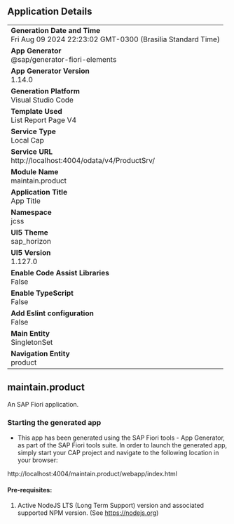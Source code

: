 ## Application Details
|               |
| ------------- |
|**Generation Date and Time**<br>Fri Aug 09 2024 22:23:02 GMT-0300 (Brasilia Standard Time)|
|**App Generator**<br>@sap/generator-fiori-elements|
|**App Generator Version**<br>1.14.0|
|**Generation Platform**<br>Visual Studio Code|
|**Template Used**<br>List Report Page V4|
|**Service Type**<br>Local Cap|
|**Service URL**<br>http://localhost:4004/odata/v4/ProductSrv/
|**Module Name**<br>maintain.product|
|**Application Title**<br>App Title|
|**Namespace**<br>jcss|
|**UI5 Theme**<br>sap_horizon|
|**UI5 Version**<br>1.127.0|
|**Enable Code Assist Libraries**<br>False|
|**Enable TypeScript**<br>False|
|**Add Eslint configuration**<br>False|
|**Main Entity**<br>SingletonSet|
|**Navigation Entity**<br>product|

## maintain.product

An SAP Fiori application.

### Starting the generated app

-   This app has been generated using the SAP Fiori tools - App Generator, as part of the SAP Fiori tools suite.  In order to launch the generated app, simply start your CAP project and navigate to the following location in your browser:

http://localhost:4004/maintain.product/webapp/index.html

#### Pre-requisites:

1. Active NodeJS LTS (Long Term Support) version and associated supported NPM version.  (See https://nodejs.org)


